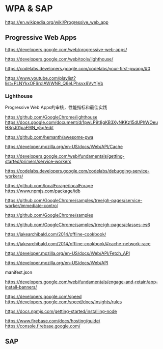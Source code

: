 # WPA & SAP  

https://en.wikipedia.org/wiki/Progressive_web_app  






## Progressive Web Apps  

https://developers.google.com/web/progressive-web-apps/  

https://developers.google.com/web/tools/lighthouse/  

https://codelabs.developers.google.com/codelabs/your-first-pwapp/#0  

https://www.youtube.com/playlist?list=PLNYkxOF6rcIAWWNR_Q6eLPhsyx6VvYjVb 

### Lighthouse  

Progressive Web Apps的审核，性能指标和最佳实践  

https://github.com/GoogleChrome/lighthouse  
https://docs.google.com/document/d/1pwLP9t8gKB3XyNKKz15dUPhWOeuHSqJ01paF9lN_y5g/edit  


https://github.com/hemanth/awesome-pwa  



https://developer.mozilla.org/en-US/docs/Web/API/Cache  

https://developers.google.com/web/fundamentals/getting-started/primers/service-workers  

https://codelabs.developers.google.com/codelabs/debugging-service-workers/  


https://github.com/localForage/localForage  
https://www.npmjs.com/package/idb  

https://github.com/GoogleChrome/samples/tree/gh-pages/service-worker/immediate-control  

https://github.com/GoogleChrome/samples  

https://github.com/GoogleChrome/samples/tree/gh-pages/classes-es6  

https://jakearchibald.com/2014/offline-cookbook/  

https://jakearchibald.com/2014/offline-cookbook/#cache-network-race  

https://developer.mozilla.org/en-US/docs/Web/API/Fetch_API  

https://developer.mozilla.org/en-US/docs/Web/API  


manifest.json  

<link rel="manifest" href="/manifest.json">  



https://developers.google.com/web/fundamentals/engage-and-retain/app-install-banners/  


<!-- Add to home screen for Safari on iOS -->
<meta name="apple-mobile-web-app-capable" content="yes">
<meta name="apple-mobile-web-app-status-bar-style" content="black">
<meta name="apple-mobile-web-app-title" content="Weather PWA">
<link rel="apple-touch-icon" href="images/icons/icon-152x152.png">


<meta name="msapplication-TileImage" content="images/icons/icon-144x144.png">
<meta name="msapplication-TileColor" content="#2F3BA2">

https://developers.google.com/speed  
https://developers.google.com/speed/docs/insights/rules  

https://docs.npmjs.com/getting-started/installing-node  

https://www.firebase.com/docs/hosting/guide/  
https://console.firebase.google.com/  










## SAP  























